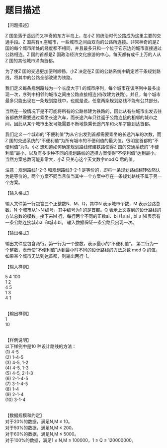 # 题目描述


<p>
	【问题描述】
</p>
<p>
	Z 国坐落于遥远而又神奇的东方半岛上，在小Z 的统治时代公路成为这里主要的交通手段。Z 国共有n 座城市，一些城市之间由双向的公路所连接。非常神奇的是Z 国的每个城市所处的经度都不相同，并且最多只和一个位于它东边的城市直接通过公路相连。Z 国的首都是Z 国政治经济文化旅游的中心，每天都有成千上万的人从Z 国的其他城市涌向首都。
</p>
<p>
	为了使Z 国的交通更加便利顺畅，小Z 决定在Z 国的公路系统中确定若干条规划路线，将其中的公路全部改建为铁路。
</p>
<p>
	我们定义每条规划路线为一个长度大于1 的城市序列，每个城市在该序列中最多出现一次，序列中相邻的城市之间由公路直接相连(待改建为铁路)。并且，每个城市最多只能出现在一条规划路线中，也就是说，任意两条规划路线不能有公共部分。
</p>
<p>
	当然在一般情况下是不可能将所有的公路修建为铁路的，因此从有些城市出发去往首都依然需要通过乘坐长途汽车，而长途汽车只往返于公路连接的相邻的城市之间，因此从某个城市出发可能需要不断地换乘长途汽车和火车才能到达首都。
</p>
<p>
	我们定义一个城市的“不便利值”为从它出发到首都需要乘坐的长途汽车的次数，而Z 国的交通系统的“不便利值”为所有城市的不便利值的最大值，很明显首都的“不便利值”为0。小Z 想知道如何确定规划路线修建铁路使得Z 国的交通系统的“不便利值”最小，以及有多少种不同的规划路线的选择方案使得“不便利值”达到最小。当然方案总数可能非常大，小Z 只关心这个天文数字mod Q 后的值。
</p>
<p>
	注意：规划路线1-2-3 和规划路线3-2-1 是等价的，即将一条规划路线翻转依然认为是等价的。两个方案不同当且仅当其中一个方案中存在一条规划路线不属于另一个方案。
</p>
<p>
	【输入格式】
</p>
<p>
	输入文件第一行包含三个正整数N、M、Q，其中N 表示城市个数，M 表示公路总数，N 个城市从1~N 编号，其中编号为1 的是首都。Q 表示上文提到的设计路线的方法总数的模数。接下来M 行，每行两个不同的正数ai、bi (1≤ ai , bi ≤ N)表示有一条公路连接城市ai 和城市bi。 输入数据保证一条公路只出现一次。
</p>
<p>
	【输出格式】
</p>
<p>
	输出文件应包含两行。第一行为一个整数，表示最小的“不便利值”。 第二行为一个整数，表示使“不便利值”达到最小时不同的设计路线的方法总数 mod Q 的值。<br/>
如果某个城市无法到达首都，则输出两行-1。
</p>
<p>
	【输入样例】
</p>
<p>
	5 4 100<br/>
1 2<br/>
4 5<br/>
1 3<br/>
4 1
</p>
<p>
	<br/>
【输出样例】<br/>
1<br/>
10
</p>
<p>
	<br/>
【样例说明】<br/>
以下样例中是10 种设计路线的方法：<br/>
(1) 4-5<br/>
(2) 1-4-5<br/>
(3) 4-5, 1-2<br/>
(4) 4-5, 1-3<br/>
(5) 4-5, 2-1-3<br/>
(6) 2-1-4-5<br/>
(7) 3-1-4-5<br/>
(8) 1-4<br/>
(9) 2-1-4<br/>
(10) 3-1-4
</p>
<p>
	<br/>
【数据规模和约定】<br/>
对于20%的数据，满足N,M ≤ 10。<br/>
对于50%的数据，满足N,M ≤ 200。<br/>
对于60%的数据，满足N,M ≤ 5000。<br/>
对于100%的数据，满足1 ≤ N,M ≤ 100000，1 ≤ Q ≤ 120000000。
</p>
